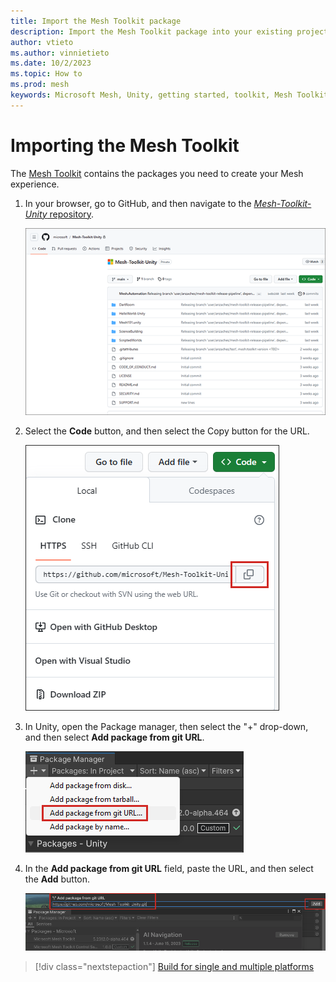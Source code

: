 ```yaml
---
title: Import the Mesh Toolkit package
description: Import the Mesh Toolkit package into your existing project or a new project.
author: vtieto
ms.author: vinnietieto
ms.date: 10/2/2023
ms.topic: How to
ms.prod: mesh
keywords: Microsoft Mesh, Unity, getting started, toolkit, Mesh Toolkit, packages
---
```


# Importing the Mesh Toolkit

The [Mesh Toolkit](../../Create/development-overview.md#develop-in-unity-with-mesh-toolkit) contains the packages you need to create your Mesh experience.

1. In your browser, go to GitHub, and then navigate to the [*Mesh-Toolkit-Unity* repository](https://github.com/microsoft/Mesh-Toolkit-Unity).

    ![______](../../media/get-started-developing-mesh/003-toolkit-in-github.png)

1. Select the **Code** button, and then select the Copy button for the URL.

    ![______](../../media/get-started-developing-mesh/002-github-copy-url-button.png)

1. In Unity, open the Package manager, then select the "+" drop-down, and then select **Add package from git URL**.

    ![___](../../media/get-started-developing-mesh/004-add-package.png)

1. In the **Add package from git URL** field, paste the URL, and then select the **Add** button.

    ![___](../../media/get-started-developing-mesh/005-git-url-field.png)

> [!div class="nextstepaction"]
> [Build for single and multiple platforms](build-for-single-and-multiple-platforms.md)    